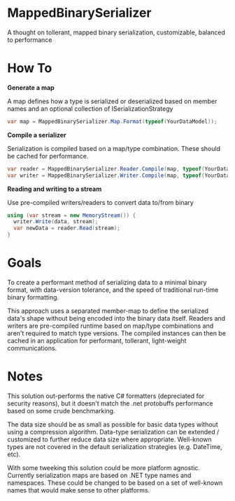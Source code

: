 # MappedBinarySerializer
 A thought on tollerant, mapped binary serialization, customizable, balanced to performance

 # How To

 **Generate a map**

 A map defines how a type is serialized or deserialized based on member names and an optional collection of ISerializationStrategy
 ```C#
 var map = MappedBinarySerializer.Map.Format(typeof(YourDataModel));
 ```

 **Compile a serializer**

 Serialization is compiled based on a map/type combination. These should be cached for performance.
 ```C#
 var reader = MappedBinarySerializer.Reader.Compile(map, typeof(YourDataModel));
 var writer = MappedBinarySerializer.Writer.Compile(map, typeof(YourDataModel));
 ```

 **Reading and writing to a stream**

 Use pre-compiled writers/readers to convert data to/from binary
 ```C#
 using (var stream = new MemoryStream()) {
   writer.Write(data, stream);
   var newData = reader.Read(stream);
 }
 ```

# Goals

To create a performant method of serializing data to a minimal
binary format, with data-version tolerance,
and the speed of traditional run-time binary formatting.

This approach uses a separated member-map
to define the serialized data's shape without being encoded into the binary
data itself. Readers and writers are pre-compiled runtime based on
map/type combinations and aren't required to match type versions. 
The compiled instances can then be cached in an application for performant, 
tollerant, light-weight communications.

# Notes

This solution out-performs the native C# formatters
(depreciated for security reasons), but it doesn't
match the .net protobuffs performance based on some
crude benchmarking. 

The data size should be as small
as possible for basic data types without using 
a compression algorithm. Data-type serialization can be 
extended / customized to further reduce data size where
appropriate. Well-known types are not covered in the
default serialization strategies (e.g. DateTime, etc).

With some tweeking this solution could be more platform agnostic.
Currently serialization maps are based on .NET type names
and namespaces. These could be changed to be based on a set of
well-known names that would make sense to other platforms.
